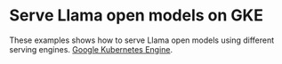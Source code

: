 # Serve Llama open models on GKE

These examples shows how to serve Llama open models using different serving engines.
[Google Kubernetes Engine](https://cloud.google.com/kubernetes-engine).
